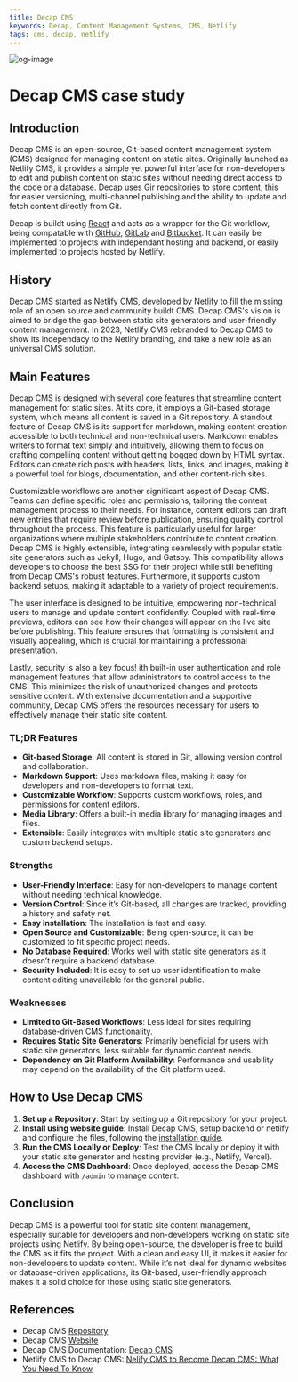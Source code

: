 ```yaml
---
title: Decap CMS
keywords: Decap, Content Management Systems, CMS, Netlify
tags: cms, decap, netlify
---
```


![og-image](https://github.com/user-attachments/assets/535751a5-4b32-47f8-a32f-110d3fdc4cfa)

# Decap CMS case study

## Introduction

Decap CMS is an open-source, Git-based content management system (CMS) designed for managing content on static sites. Originally launched as Netlify CMS, it provides a simple yet powerful interface for non-developers to edit and publish content on static sites without needing direct access to the code or a database. Decap uses Gir repositories to store content, this for easier versioning, multi-channel publishing and the ability to update and fetch content directly from Git.

Decap is buildt using [React](https://react.dev/) and acts as a wrapper for the Git workflow, being compatable with [GitHub](https://github.com/), [GitLab](https://gitlab.com/) and [Bitbucket](https://bitbucket.org/). It can easily be implemented to projects with independant hosting and backend, or easily implemented to projects hosted by Netlify.

## History

Decap CMS started as Netlify CMS, developed by Netlify to fill the missing role of an open source and community buildt CMS. Decap CMS's vision is aimed to bridge the gap between static site generators and user-friendly content management. In 2023, Netlify CMS rebranded to Decap CMS to show its independacy to the Netlify branding, and take a new role as an universal CMS solution.

## Main Features

Decap CMS is designed with several core features that streamline content management for static sites. At its core, it employs a Git-based storage system, which means all content is saved in a Git repository. A standout feature of Decap CMS is its support for markdown, making content creation accessible to both technical and non-technical users. Markdown enables writers to format text simply and intuitively, allowing them to focus on crafting compelling content without getting bogged down by HTML syntax. Editors can create rich posts with headers, lists, links, and images, making it a powerful tool for blogs, documentation, and other content-rich sites.

Customizable workflows are another significant aspect of Decap CMS. Teams can define specific roles and permissions, tailoring the content management process to their needs. For instance, content editors can draft new entries that require review before publication, ensuring quality control throughout the process. This feature is particularly useful for larger organizations where multiple stakeholders contribute to content creation. Decap CMS is highly extensible, integrating seamlessly with popular static site generators such as Jekyll, Hugo, and Gatsby. This compatibility allows developers to choose the best SSG for their project while still benefiting from Decap CMS's robust features. Furthermore, it supports custom backend setups, making it adaptable to a variety of project requirements.

The user interface is designed to be intuitive, empowering non-technical users to manage and update content confidently. Coupled with real-time previews, editors can see how their changes will appear on the live site before publishing. This feature ensures that formatting is consistent and visually appealing, which is crucial for maintaining a professional presentation.

Lastly, security is also a key focus! ith built-in user authentication and role management features that allow administrators to control access to the CMS. This minimizes the risk of unauthorized changes and protects sensitive content. With extensive documentation and a supportive community, Decap CMS offers the resources necessary for users to effectively manage their static site content.


### TL;DR Features

- **Git-based Storage**: All content is stored in Git, allowing version control and collaboration.
- **Markdown Support**: Uses markdown files, making it easy for developers and non-developers to format text.
- **Customizable Workflow**: Supports custom workflows, roles, and permissions for content editors.
- **Media Library**: Offers a built-in media library for managing images and files.
- **Extensible**: Easily integrates with multiple static site generators and custom backend setups.

### Strengths

- **User-Friendly Interface**: Easy for non-developers to manage content without needing technical knowledge.
- **Version Control**: Since it’s Git-based, all changes are tracked, providing a history and safety net.
- **Easy installation**: The installation is fast and easy.
- **Open Source and Customizable**: Being open-source, it can be customized to fit specific project needs.
- **No Database Required**: Works well with static site generators as it doesn’t require a backend database.
- **Security Included**: It is easy to set up user identification to make content editing unavailable for the general public.

### Weaknesses

- **Limited to Git-Based Workflows**: Less ideal for sites requiring database-driven CMS functionality.
- **Requires Static Site Generators**: Primarily beneficial for users with static site generators; less suitable for dynamic content needs.
- **Dependency on Git Platform Availability**: Performance and usability may depend on the availability of the Git platform used.

## How to Use Decap CMS

1. **Set up a Repository**: Start by setting up a Git repository for your project.
2. **Install using website guide**: Install Decap CMS, setup backend or netlify and configure the files, following the [installation guide](https://decapcms.org/docs/install-decap-cms/).
3. **Run the CMS Locally or Deploy**: Test the CMS locally or deploy it with your static site generator and hosting provider (e.g., Netlify, Vercel).
4. **Access the CMS Dashboard**: Once deployed, access the Decap CMS dashboard with `/admin` to manage content.

## Conclusion

Decap CMS is a powerful tool for static site content management, especially suitable for developers and non-developers working on static site projects using Netlify. By being open-source, the developer is free to build the CMS as it fits the project. With a clean and easy UI, it makes it easier for non-developers to update content. While it’s not ideal for dynamic websites or database-driven applications, its Git-based, user-friendly approach makes it a solid choice for those using static site generators.

## References

- Decap CMS [Repository](https://github.com/decaporg/decap-cms)
- Decap CMS [Website](https://decapcms.org/)
- Decap CMS Documentation: [Decap CMS](https://decapcms.org/docs/intro/)
- Netlify CMS to Decap CMS: [Nelify CMS to Become Decap CMS: What You Need To Know](https://www.netlify.com/blog/netlify-cms-to-become-decap-cms/)
